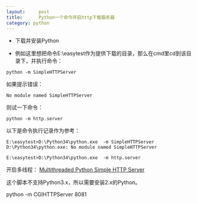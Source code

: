 ```yaml
---
layout:     post
title:      Python一个命令开启http下载服务器
category: python
---
```


- 下载并安装Python

- 例如这里想把命令E:\easytest作为提供下载的目录，那么在cmd里cd到该目录下，并执行命令：
```
python -m SimpleHTTPServer 
```

如果提示错误：
```
No module named SimpleHTTPServer
```

则试一下命令：
```
python -m http.server
```

以下是命令执行记录作为参考：

```
E:\easytest>D:\Python34\python.exe  -m SimpleHTTPServer
D:\Python34\python.exe: No module named SimpleHTTPServer

E:\easytest>D:\Python34\python.exe  -m http.server
```



开启多线程：
[Multithreaded Python Simple HTTP Server](https://kdecherf.com/blog/2012/07/29/multithreaded-python-simple-http-server/)

这个脚本不支持Python3.x，所以需要安装2.x的Python。


python -m CGIHTTPServer 8081